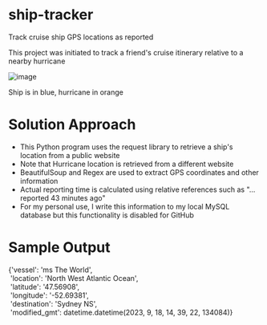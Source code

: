 # ship-tracker
Track cruise ship GPS locations as reported

This project was initiated to track a friend's cruise itinerary relative to a nearby hurricane

![image](https://github.com/drintoul/ship-tracker/assets/40215603/75d50726-2f56-41ec-9ac4-cb4f031a4ab9)

Ship is in blue, hurricane in orange

# Solution Approach
* This Python program uses the request library to retrieve a ship's location from a public website
* Note that Hurricane location is retrieved from a different website
* BeautifulSoup and Regex are used to extract GPS coordinates and other information
* Actual reporting time is calculated using relative references such as "... reported 43 minutes ago"
* For my personal use, I write this information to my local MySQL database but this functionality is disabled for GitHub

# Sample Output
{'vessel': 'ms The World',  
 &nbsp;'location': 'North West Atlantic Ocean',  
 &nbsp;'latitude': '47.56908',  
 &nbsp;'longitude': '-52.69381',  
 &nbsp;'destination': 'Sydney NS',  
 &nbsp;'modified_gmt': datetime.datetime(2023, 9, 18, 14, 39, 22, 134084)}
